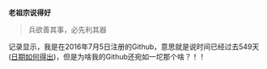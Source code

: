 **老祖宗说得好**
> 兵欲善其事，必先利其器

记录显示，我是在2016年7月5日注册的Github，意思就是说时间已经过去549天([日期如何得出](https://cruxf.github.io/GithubGuide/time.html))，但是为啥我的Github还宛如一坨那个啥？！！
